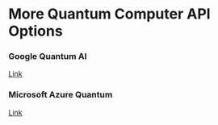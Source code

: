 # More Quantum Computer API Options
### Google Quantum AI

[Link](https://quantumai.google)

### Microsoft Azure Quantum

[Link](https://quantum.microsoft.com/?ef_id=_k_Cj0KCQjwqdqvBhCPARIsANrmZhNitWi1s8Xfkh5nG5Kn14VwQuPlC2iuZyGV1Q2QcAlmvwonAbHbFl4aAnJdEALw_wcB_k_&OCID=AIDcmme9zx2qiz_SEM__k_Cj0KCQjwqdqvBhCPARIsANrmZhNitWi1s8Xfkh5nG5Kn14VwQuPlC2iuZyGV1Q2QcAlmvwonAbHbFl4aAnJdEALw_wcB_k_&gad_source=1&gclid=Cj0KCQjwqdqvBhCPARIsANrmZhNitWi1s8Xfkh5nG5Kn14VwQuPlC2iuZyGV1Q2QcAlmvwonAbHbFl4aAnJdEALw_wcB)